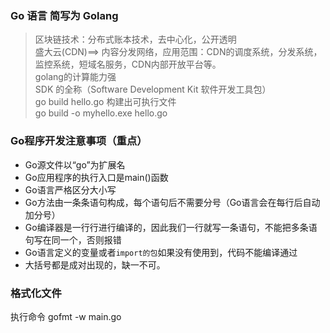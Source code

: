 ### Go 语言 简写为 Golang    
> 区块链技术：分布式账本技术，去中心化，公开透明    
> 盛大云(CDN)==> 内容分发网络，应用范围：CDN的调度系统，分发系统，监控系统，短域名服务，CDN内部开放平台等。     
> golang的计算能力强    
> SDK 的全称（Software Development Kit 软件开发工具包）    
> go build hello.go 构建出可执行文件    
> go build -o myhello.exe hello.go    

### Go程序开发注意事项（重点）
- Go源文件以“go”为扩展名
- Go应用程序的执行入口是main()函数
- Go语言严格区分大小写
- Go方法由一条条语句构成，每个语句后不需要分号（Go语言会在每行后自动加分号）
- Go编译器是一行行进行编译的，因此我们一行就写一条语句，不能把多条语句写在同一个，否则报错
- Go语言定义的变量或者`import的包`如果没有使用到，代码不能编译通过
- 大括号都是成对出现的，缺一不可。

### 格式化文件
执行命令 gofmt -w main.go
